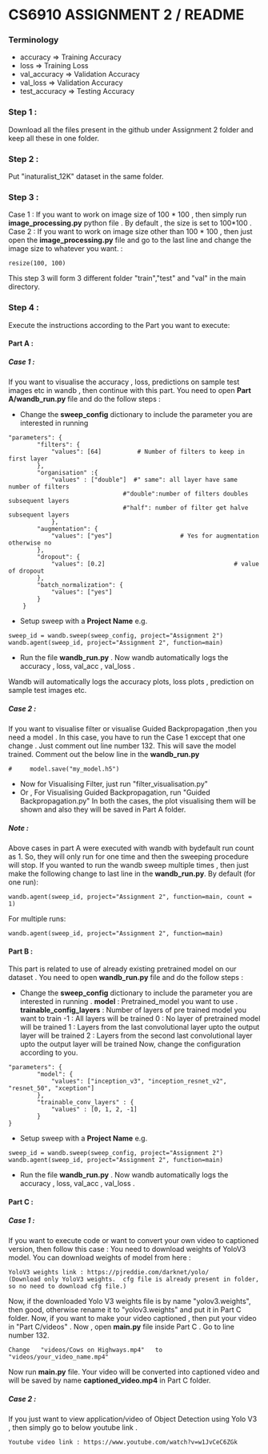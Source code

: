 # CS6910 ASSIGNMENT 2 / README

### Terminology
- accuracy => Training Accuracy
- loss => Training Loss
- val_accuracy => Validation Accuracy
- val_loss => Validation Accuracy
- test_accuracy => Testing Accuracy


### Step 1 : 
Download all the files present in the github under Assignment 2 folder and keep all these in one folder.
### Step 2 :
Put "inaturalist_12K" dataset in the same folder. 
### Step 3 :
Case 1 : If you want to work on image size of 100 * 100 , then simply run **image_processing.py**  python file .  By default , the size is set to 100*100 . 
Case 2 : If you want to work on image size other than 100 * 100 , then just open the **image_processing.py** file and go to the last line  and change the image size to whatever you want. :
```
resize(100, 100)
```
This step 3 will form 3 different folder "train","test" and "val" in the main directory.

### Step 4  : 
Execute the instructions according to the Part you want to execute:
#### Part A :
##### Case 1 : 
If you want to visualise the accuracy , loss, predictions on sample test images etc in wandb , then continue with this part.
You need to open  **Part A/wandb_run.py** file and do the follow steps :
- Change the **sweep_config** dictionary to include the parameter you are interested in running 
```
"parameters": {
        "filters": {
            "values": [64]          # Number of filters to keep in first layer
        },
        "organisation" :{
            "values" : ["double"]  #" same": all layer have same number of filters
                                #"double":number of filters doubles subsequent layers
                                #"half": number of filter get halve subsequent layers
            },
        "augmentation": {
            "values": ["yes"]                   # Yes for augmentation otherwise no
        },
        "dropout": {
            "values": [0.2]                                    # value of dropout 
        },
        "batch_normalization": {
            "values": ["yes"]
        }
    }
```
- Setup sweep with a **Project Name** e.g.
```
sweep_id = wandb.sweep(sweep_config, project="Assignment 2")
wandb.agent(sweep_id, project="Assignment 2", function=main)
```
- Run the file  **wandb_run.py**  . 
Now wandb automatically logs the accuracy , loss, val_acc , val_loss  . 


Wandb  will automatically logs the accuracy plots, loss plots , prediction on sample test images etc. 

##### Case 2 : 
If you want to visualise filter or visualise Guided Backpropagation ,then you need a model . In this case,  you have to run the Case 1 exccept that one change . Just comment out line number 132. This will save the model trained. Comment out the below line in the **wandb_run.py**
```
#     model.save("my_model.h5")
```
- Now for Visualising Filter, just run "filter_visualisation.py"
- Or , For Visualising Guided Backpropagation, run "Guided Backpropagation.py"
In both the cases, the plot visualising them will be shown and also they will be saved in Part A folder.

##### Note :
Above cases in part A were executed with wandb with bydefault run count as 1. So, they will only run for one time and then the sweeping procedure will stop. If you wanted to run the wandb sweep multiple times , then just make the following change to last line in the **wandb_run.py**.
By default (for one run):
```
wandb.agent(sweep_id, project="Assignment 2", function=main, count = 1)
```
For multiple runs:
```
wandb.agent(sweep_id, project="Assignment 2", function=main)
```

#### Part B :
This part is related to  use of already existing pretrained model on our dataset .
You need to open  **wandb_run.py** file and do the follow steps :
- Change the **sweep_config** dictionary to include the parameter you are interested in running . 
**model** : Pretrained_model you want to use . 
**trainable_config_layers** : Number of layers of pre trained model you want to train 
-1  : All layers will be trained
 0  : No layer of pretrained model will be trained
 1  : Layers from the last convolutional layer upto the output layer will be trained
 2  : Layers from the second last convolutional layer upto the output layer will be trained
Now, change the configuration  according to you.
```
"parameters": {
        "model": {
            "values": ["inception_v3", "inception_resnet_v2", "resnet_50", "xception"]
        },
        "trainable_conv_layers" : {
            "values" : [0, 1, 2, -1]               
        }
}
```
- Setup sweep with a **Project Name** e.g.
```
sweep_id = wandb.sweep(sweep_config, project="Assignment 2")
wandb.agent(sweep_id, project="Assignment 2", function=main)
```
- Run the file  **wandb_run.py**  . 
Now wandb automatically logs the accuracy , loss, val_acc , val_loss  . 
#### Part C :
##### Case 1 : 
If you want to execute code or want to convert your own video to captioned version, then follow this case :
You need to download weights of YoloV3 model. You can download weights of model from here :
```
YoloV3 weights link : https://pjreddie.com/darknet/yolo/
(Download only YoloV3 weights.  cfg file is already present in folder, so no need to download cfg file.)
```
Now, if the downloaded Yolo V3 weights file is by name "yolov3.weights", then good, otherwise rename it to "yolov3.weights" and put it in Part C folder.
Now, if you want to make your video captioned , then put your video in "Part C/videos" .
Now , open **main.py** file inside Part C . Go to line number 132.
```
Change   "videos/Cows on Highways.mp4"   to   "videos/your_video_name.mp4"
```
Now run  **main.py**  file.  Your video will be converted into captioned video and will be saved by name  **captioned_video.mp4** in Part C folder.


##### Case 2 : 
If you just want to view application/video of Object Detection using Yolo V3 , then simply go to below youtube link .
```
Youtube video link : https://www.youtube.com/watch?v=w1JvCeC6ZGk
```
